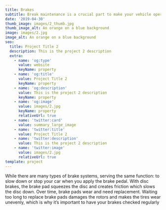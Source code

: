 ```yaml
---
title: Brakes
subtitle: Break maintenance is a crucial part to make your vehicle operate safetly.
date: '2019-04-30'
thumb_image: images/2_thumb.jpg
thumb_image_alt: An orange on a blue background
image: images/2.jpg
image_alt: An orange on a blue background
seo:
  title: Project Title 2
  description: This is the project 2 description
  extra:
    - name: 'og:type'
      value: website
      keyName: property
    - name: 'og:title'
      value: Project Title 2
      keyName: property
    - name: 'og:description'
      value: This is the project 2 description
      keyName: property
    - name: 'og:image'
      value: images/2.jpg
      keyName: property
      relativeUrl: true
    - name: 'twitter:card'
      value: summary_large_image
    - name: 'twitter:title'
      value: Project Title 2
    - name: 'twitter:description'
      value: This is the project 2 description
    - name: 'twitter:image'
      value: images/2.jpg
      relativeUrl: true
template: project
---
```

While there are many types of brake systems, serving the same function: to slow down or stop your car when you apply the brake pedal. With disc brakes, the brake pad squeezes the disc and creates friction which slows the disc down. Over time, brake pads wear  and need replacement. Waiting too long to replace brake pads damages the rotors and makes the tires wear unevenly, which is why it’s important to have your brakes checked regularly
